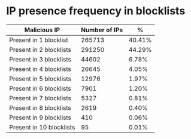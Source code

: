 # IP presence frequency in blocklists
| Malicious IP | Number of IPs | % |
|----|----|----|
| Present in 1 blocklist | 265713 | 40.41% |
| Present in 2 blocklists | 291250 | 44.29% |
| Present in 3 blocklists | 44602 | 6.78% |
| Present in 4 blocklists | 26645 | 4.05% |
| Present in 5 blocklists | 12976 | 1.97% |
| Present in 6 blocklists | 7901 | 1.20% |
| Present in 7 blocklists | 5327 | 0.81% |
| Present in 8 blocklists | 2619 | 0.40% |
| Present in 9 blocklists | 410 | 0.06% |
| Present in 10 blocklists | 95 | 0.01% |
